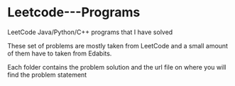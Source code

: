 # Leetcode---Programs
LeetCode Java/Python/C++ programs that I have solved

These set of problems are mostly taken from LeetCode and a small amount of them have to taken from Edabits.

Each folder contains the problem solution and the url file on where you will find the problem statement
